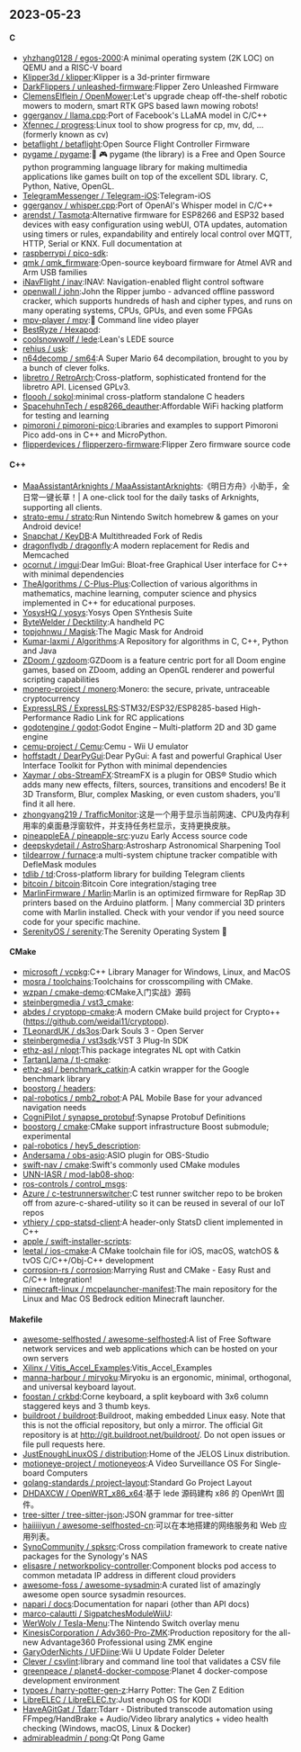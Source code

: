 ## 2023-05-23

#### C
* [yhzhang0128 / egos-2000](https://github.com/yhzhang0128/egos-2000):A minimal operating system (2K LOC) on QEMU and a RISC-V board
* [Klipper3d / klipper](https://github.com/Klipper3d/klipper):Klipper is a 3d-printer firmware
* [DarkFlippers / unleashed-firmware](https://github.com/DarkFlippers/unleashed-firmware):Flipper Zero Unleashed Firmware
* [ClemensElflein / OpenMower](https://github.com/ClemensElflein/OpenMower):Let's upgrade cheap off-the-shelf robotic mowers to modern, smart RTK GPS based lawn mowing robots!
* [ggerganov / llama.cpp](https://github.com/ggerganov/llama.cpp):Port of Facebook's LLaMA model in C/C++
* [Xfennec / progress](https://github.com/Xfennec/progress):Linux tool to show progress for cp, mv, dd, ... (formerly known as cv)
* [betaflight / betaflight](https://github.com/betaflight/betaflight):Open Source Flight Controller Firmware
* [pygame / pygame](https://github.com/pygame/pygame):🐍
🎮
pygame (the library) is a Free and Open Source python programming language library for making multimedia applications like games built on top of the excellent SDL library. C, Python, Native, OpenGL.
* [TelegramMessenger / Telegram-iOS](https://github.com/TelegramMessenger/Telegram-iOS):Telegram-iOS
* [ggerganov / whisper.cpp](https://github.com/ggerganov/whisper.cpp):Port of OpenAI's Whisper model in C/C++
* [arendst / Tasmota](https://github.com/arendst/Tasmota):Alternative firmware for ESP8266 and ESP32 based devices with easy configuration using webUI, OTA updates, automation using timers or rules, expandability and entirely local control over MQTT, HTTP, Serial or KNX. Full documentation at
* [raspberrypi / pico-sdk](https://github.com/raspberrypi/pico-sdk):
* [qmk / qmk_firmware](https://github.com/qmk/qmk_firmware):Open-source keyboard firmware for Atmel AVR and Arm USB families
* [iNavFlight / inav](https://github.com/iNavFlight/inav):INAV: Navigation-enabled flight control software
* [openwall / john](https://github.com/openwall/john):John the Ripper jumbo - advanced offline password cracker, which supports hundreds of hash and cipher types, and runs on many operating systems, CPUs, GPUs, and even some FPGAs
* [mpv-player / mpv](https://github.com/mpv-player/mpv):🎥
Command line video player
* [BestRyze / Hexapod](https://github.com/BestRyze/Hexapod):
* [coolsnowwolf / lede](https://github.com/coolsnowwolf/lede):Lean's LEDE source
* [rehius / usk](https://github.com/rehius/usk):
* [n64decomp / sm64](https://github.com/n64decomp/sm64):A Super Mario 64 decompilation, brought to you by a bunch of clever folks.
* [libretro / RetroArch](https://github.com/libretro/RetroArch):Cross-platform, sophisticated frontend for the libretro API. Licensed GPLv3.
* [floooh / sokol](https://github.com/floooh/sokol):minimal cross-platform standalone C headers
* [SpacehuhnTech / esp8266_deauther](https://github.com/SpacehuhnTech/esp8266_deauther):Affordable WiFi hacking platform for testing and learning
* [pimoroni / pimoroni-pico](https://github.com/pimoroni/pimoroni-pico):Libraries and examples to support Pimoroni Pico add-ons in C++ and MicroPython.
* [flipperdevices / flipperzero-firmware](https://github.com/flipperdevices/flipperzero-firmware):Flipper Zero firmware source code

#### C++
* [MaaAssistantArknights / MaaAssistantArknights](https://github.com/MaaAssistantArknights/MaaAssistantArknights):《明日方舟》小助手，全日常一键长草！| A one-click tool for the daily tasks of Arknights, supporting all clients.
* [strato-emu / strato](https://github.com/strato-emu/strato):Run Nintendo Switch homebrew & games on your Android device!
* [Snapchat / KeyDB](https://github.com/Snapchat/KeyDB):A Multithreaded Fork of Redis
* [dragonflydb / dragonfly](https://github.com/dragonflydb/dragonfly):A modern replacement for Redis and Memcached
* [ocornut / imgui](https://github.com/ocornut/imgui):Dear ImGui: Bloat-free Graphical User interface for C++ with minimal dependencies
* [TheAlgorithms / C-Plus-Plus](https://github.com/TheAlgorithms/C-Plus-Plus):Collection of various algorithms in mathematics, machine learning, computer science and physics implemented in C++ for educational purposes.
* [YosysHQ / yosys](https://github.com/YosysHQ/yosys):Yosys Open SYnthesis Suite
* [ByteWelder / Decktility](https://github.com/ByteWelder/Decktility):A handheld PC
* [topjohnwu / Magisk](https://github.com/topjohnwu/Magisk):The Magic Mask for Android
* [Kumar-laxmi / Algorithms](https://github.com/Kumar-laxmi/Algorithms):A Repository for algorithms in C, C++, Python and Java
* [ZDoom / gzdoom](https://github.com/ZDoom/gzdoom):GZDoom is a feature centric port for all Doom engine games, based on ZDoom, adding an OpenGL renderer and powerful scripting capabilities
* [monero-project / monero](https://github.com/monero-project/monero):Monero: the secure, private, untraceable cryptocurrency
* [ExpressLRS / ExpressLRS](https://github.com/ExpressLRS/ExpressLRS):STM32/ESP32/ESP8285-based High-Performance Radio Link for RC applications
* [godotengine / godot](https://github.com/godotengine/godot):Godot Engine – Multi-platform 2D and 3D game engine
* [cemu-project / Cemu](https://github.com/cemu-project/Cemu):Cemu - Wii U emulator
* [hoffstadt / DearPyGui](https://github.com/hoffstadt/DearPyGui):Dear PyGui: A fast and powerful Graphical User Interface Toolkit for Python with minimal dependencies
* [Xaymar / obs-StreamFX](https://github.com/Xaymar/obs-StreamFX):StreamFX is a plugin for OBS® Studio which adds many new effects, filters, sources, transitions and encoders! Be it 3D Transform, Blur, complex Masking, or even custom shaders, you'll find it all here.
* [zhongyang219 / TrafficMonitor](https://github.com/zhongyang219/TrafficMonitor):这是一个用于显示当前网速、CPU及内存利用率的桌面悬浮窗软件，并支持任务栏显示，支持更换皮肤。
* [pineappleEA / pineapple-src](https://github.com/pineappleEA/pineapple-src):yuzu Early Access source code
* [deepskydetail / AstroSharp](https://github.com/deepskydetail/AstroSharp):Astrosharp Astronomical Sharpening Tool
* [tildearrow / furnace](https://github.com/tildearrow/furnace):a multi-system chiptune tracker compatible with DefleMask modules
* [tdlib / td](https://github.com/tdlib/td):Cross-platform library for building Telegram clients
* [bitcoin / bitcoin](https://github.com/bitcoin/bitcoin):Bitcoin Core integration/staging tree
* [MarlinFirmware / Marlin](https://github.com/MarlinFirmware/Marlin):Marlin is an optimized firmware for RepRap 3D printers based on the Arduino platform. | Many commercial 3D printers come with Marlin installed. Check with your vendor if you need source code for your specific machine.
* [SerenityOS / serenity](https://github.com/SerenityOS/serenity):The Serenity Operating System
🐞

#### CMake
* [microsoft / vcpkg](https://github.com/microsoft/vcpkg):C++ Library Manager for Windows, Linux, and MacOS
* [mosra / toolchains](https://github.com/mosra/toolchains):Toolchains for crosscompiling with CMake.
* [wzpan / cmake-demo](https://github.com/wzpan/cmake-demo):《CMake入门实战》源码
* [steinbergmedia / vst3_cmake](https://github.com/steinbergmedia/vst3_cmake):
* [abdes / cryptopp-cmake](https://github.com/abdes/cryptopp-cmake):A modern CMake build project for Crypto++ (https://github.com/weidai11/cryptopp).
* [TLeonardUK / ds3os](https://github.com/TLeonardUK/ds3os):Dark Souls 3 - Open Server
* [steinbergmedia / vst3sdk](https://github.com/steinbergmedia/vst3sdk):VST 3 Plug-In SDK
* [ethz-asl / nlopt](https://github.com/ethz-asl/nlopt):This package integrates NL opt with Catkin
* [TartanLlama / tl-cmake](https://github.com/TartanLlama/tl-cmake):
* [ethz-asl / benchmark_catkin](https://github.com/ethz-asl/benchmark_catkin):A catkin wrapper for the Google benchmark library
* [boostorg / headers](https://github.com/boostorg/headers):
* [pal-robotics / pmb2_robot](https://github.com/pal-robotics/pmb2_robot):A PAL Mobile Base for your advanced navigation needs
* [CogniPilot / synapse_protobuf](https://github.com/CogniPilot/synapse_protobuf):Synapse Protobuf Definitions
* [boostorg / cmake](https://github.com/boostorg/cmake):CMake support infrastructure Boost submodule; experimental
* [pal-robotics / hey5_description](https://github.com/pal-robotics/hey5_description):
* [Andersama / obs-asio](https://github.com/Andersama/obs-asio):ASIO plugin for OBS-Studio
* [swift-nav / cmake](https://github.com/swift-nav/cmake):Swift's commonly used CMake modules
* [UNN-IASR / mod-lab08-shop](https://github.com/UNN-IASR/mod-lab08-shop):
* [ros-controls / control_msgs](https://github.com/ros-controls/control_msgs):
* [Azure / c-testrunnerswitcher](https://github.com/Azure/c-testrunnerswitcher):C test runner switcher repo to be broken off from azure-c-shared-utility so it can be reused in several of our IoT repos
* [vthiery / cpp-statsd-client](https://github.com/vthiery/cpp-statsd-client):A header-only StatsD client implemented in C++
* [apple / swift-installer-scripts](https://github.com/apple/swift-installer-scripts):
* [leetal / ios-cmake](https://github.com/leetal/ios-cmake):A CMake toolchain file for iOS, macOS, watchOS & tvOS C/C++/Obj-C++ development
* [corrosion-rs / corrosion](https://github.com/corrosion-rs/corrosion):Marrying Rust and CMake - Easy Rust and C/C++ Integration!
* [minecraft-linux / mcpelauncher-manifest](https://github.com/minecraft-linux/mcpelauncher-manifest):The main repository for the Linux and Mac OS Bedrock edition Minecraft launcher.

#### Makefile
* [awesome-selfhosted / awesome-selfhosted](https://github.com/awesome-selfhosted/awesome-selfhosted):A list of Free Software network services and web applications which can be hosted on your own servers
* [Xilinx / Vitis_Accel_Examples](https://github.com/Xilinx/Vitis_Accel_Examples):Vitis_Accel_Examples
* [manna-harbour / miryoku](https://github.com/manna-harbour/miryoku):Miryoku is an ergonomic, minimal, orthogonal, and universal keyboard layout.
* [foostan / crkbd](https://github.com/foostan/crkbd):Corne keyboard, a split keyboard with 3x6 column staggered keys and 3 thumb keys.
* [buildroot / buildroot](https://github.com/buildroot/buildroot):Buildroot, making embedded Linux easy. Note that this is not the official repository, but only a mirror. The official Git repository is at http://git.buildroot.net/buildroot/. Do not open issues or file pull requests here.
* [JustEnoughLinuxOS / distribution](https://github.com/JustEnoughLinuxOS/distribution):Home of the JELOS Linux distribution.
* [motioneye-project / motioneyeos](https://github.com/motioneye-project/motioneyeos):A Video Surveillance OS For Single-board Computers
* [golang-standards / project-layout](https://github.com/golang-standards/project-layout):Standard Go Project Layout
* [DHDAXCW / OpenWRT_x86_x64](https://github.com/DHDAXCW/OpenWRT_x86_x64):基于 lede 源码建构 x86 的 OpenWrt 固件。
* [tree-sitter / tree-sitter-json](https://github.com/tree-sitter/tree-sitter-json):JSON grammar for tree-sitter
* [haiiiiiyun / awesome-selfhosted-cn](https://github.com/haiiiiiyun/awesome-selfhosted-cn):可以在本地搭建的网络服务和 Web 应用列表。
* [SynoCommunity / spksrc](https://github.com/SynoCommunity/spksrc):Cross compilation framework to create native packages for the Synology's NAS
* [elisasre / networkpolicy-controller](https://github.com/elisasre/networkpolicy-controller):Component blocks pod access to common metadata IP address in different cloud providers
* [awesome-foss / awesome-sysadmin](https://github.com/awesome-foss/awesome-sysadmin):A curated list of amazingly awesome open source sysadmin resources.
* [napari / docs](https://github.com/napari/docs):Documentation for napari (other than API docs)
* [marco-calautti / SigpatchesModuleWiiU](https://github.com/marco-calautti/SigpatchesModuleWiiU):
* [WerWolv / Tesla-Menu](https://github.com/WerWolv/Tesla-Menu):The Nintendo Switch overlay menu
* [KinesisCorporation / Adv360-Pro-ZMK](https://github.com/KinesisCorporation/Adv360-Pro-ZMK):Production repository for the all-new Advantage360 Professional using ZMK engine
* [GaryOderNichts / UFDiine](https://github.com/GaryOderNichts/UFDiine):Wii U Update Folder Deleter
* [Clever / csvlint](https://github.com/Clever/csvlint):library and command line tool that validates a CSV file
* [greenpeace / planet4-docker-compose](https://github.com/greenpeace/planet4-docker-compose):Planet 4 docker-compose development environment
* [typoes / harry-potter-gen-z](https://github.com/typoes/harry-potter-gen-z):Harry Potter: The Gen Z Edition
* [LibreELEC / LibreELEC.tv](https://github.com/LibreELEC/LibreELEC.tv):Just enough OS for KODI
* [HaveAGitGat / Tdarr](https://github.com/HaveAGitGat/Tdarr):Tdarr - Distributed transcode automation using FFmpeg/HandBrake + Audio/Video library analytics + video health checking (Windows, macOS, Linux & Docker)
* [admirableadmin / pong](https://github.com/admirableadmin/pong):Qt Pong Game
